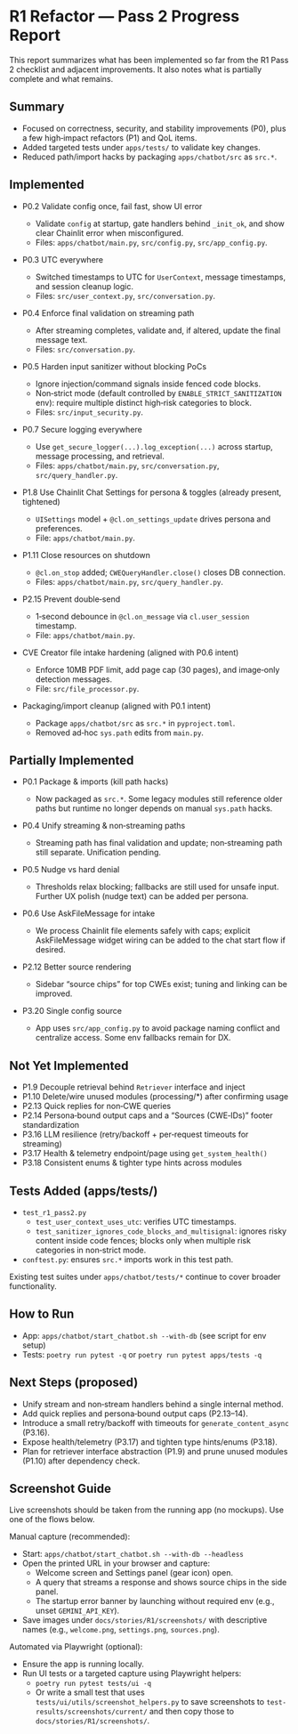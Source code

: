 # R1 Refactor — Pass 2 Progress Report

This report summarizes what has been implemented so far from the R1 Pass 2 checklist and adjacent improvements. It also notes what is partially complete and what remains.

## Summary
- Focused on correctness, security, and stability improvements (P0), plus a few high‑impact refactors (P1) and QoL items.
- Added targeted tests under `apps/tests/` to validate key changes.
- Reduced path/import hacks by packaging `apps/chatbot/src` as `src.*`.

## Implemented
- P0.2 Validate config once, fail fast, show UI error
  - Validate `config` at startup, gate handlers behind `_init_ok`, and show clear Chainlit error when misconfigured.
  - Files: `apps/chatbot/main.py`, `src/config.py`, `src/app_config.py`.

- P0.3 UTC everywhere
  - Switched timestamps to UTC for `UserContext`, message timestamps, and session cleanup logic.
  - Files: `src/user_context.py`, `src/conversation.py`.

- P0.4 Enforce final validation on streaming path
  - After streaming completes, validate and, if altered, update the final message text.
  - Files: `src/conversation.py`.

- P0.5 Harden input sanitizer without blocking PoCs
  - Ignore injection/command signals inside fenced code blocks.
  - Non‑strict mode (default controlled by `ENABLE_STRICT_SANITIZATION` env): require multiple distinct high‑risk categories to block.
  - Files: `src/input_security.py`.

- P0.7 Secure logging everywhere
  - Use `get_secure_logger(...).log_exception(...)` across startup, message processing, and retrieval.
  - Files: `apps/chatbot/main.py`, `src/conversation.py`, `src/query_handler.py`.

- P1.8 Use Chainlit Chat Settings for persona & toggles (already present, tightened)
  - `UISettings` model + `@cl.on_settings_update` drives persona and preferences.
  - File: `apps/chatbot/main.py`.

- P1.11 Close resources on shutdown
  - `@cl.on_stop` added; `CWEQueryHandler.close()` closes DB connection.
  - Files: `apps/chatbot/main.py`, `src/query_handler.py`.

- P2.15 Prevent double‑send
  - 1‑second debounce in `@cl.on_message` via `cl.user_session` timestamp.
  - File: `apps/chatbot/main.py`.

- CVE Creator file intake hardening (aligned with P0.6 intent)
  - Enforce 10MB PDF limit, add page cap (30 pages), and image‑only detection messages.
  - File: `src/file_processor.py`.

- Packaging/import cleanup (aligned with P0.1 intent)
  - Package `apps/chatbot/src` as `src.*` in `pyproject.toml`.
  - Removed ad‑hoc `sys.path` edits from `main.py`.

## Partially Implemented
- P0.1 Package & imports (kill path hacks)
  - Now packaged as `src.*`. Some legacy modules still reference older paths but runtime no longer depends on manual `sys.path` hacks.

- P0.4 Unify streaming & non‑streaming paths
  - Streaming path has final validation and update; non‑streaming path still separate. Unification pending.

- P0.5 Nudge vs hard denial
  - Thresholds relax blocking; fallbacks are still used for unsafe input. Further UX polish (nudge text) can be added per persona.

- P0.6 Use AskFileMessage for intake
  - We process Chainlit file elements safely with caps; explicit AskFileMessage widget wiring can be added to the chat start flow if desired.

- P2.12 Better source rendering
  - Sidebar “source chips” for top CWEs exist; tuning and linking can be improved.

- P3.20 Single config source
  - App uses `src/app_config.py` to avoid package naming conflict and centralize access. Some env fallbacks remain for DX.

## Not Yet Implemented
- P1.9 Decouple retrieval behind `Retriever` interface and inject
- P1.10 Delete/wire unused modules (processing/*) after confirming usage
- P2.13 Quick replies for non‑CWE queries
- P2.14 Persona‑bound output caps and a “Sources (CWE‑IDs)” footer standardization
- P3.16 LLM resilience (retry/backoff + per‑request timeouts for streaming)
- P3.17 Health & telemetry endpoint/page using `get_system_health()`
- P3.18 Consistent enums & tighter type hints across modules

## Tests Added (apps/tests/)
- `test_r1_pass2.py`
  - `test_user_context_uses_utc`: verifies UTC timestamps.
  - `test_sanitizer_ignores_code_blocks_and_multisignal`: ignores risky content inside code fences; blocks only when multiple risk categories in non‑strict mode.
- `conftest.py`: ensures `src.*` imports work in this test path.

Existing test suites under `apps/chatbot/tests/*` continue to cover broader functionality.

## How to Run
- App: `apps/chatbot/start_chatbot.sh --with-db` (see script for env setup)
- Tests: `poetry run pytest -q` or `poetry run pytest apps/tests -q`

## Next Steps (proposed)
- Unify stream and non‑stream handlers behind a single internal method.
- Add quick replies and persona‑bound output caps (P2.13–14).
- Introduce a small retry/backoff with timeouts for `generate_content_async` (P3.16).
- Expose health/telemetry (P3.17) and tighten type hints/enums (P3.18).
- Plan for retriever interface abstraction (P1.9) and prune unused modules (P1.10) after dependency check.

## Screenshot Guide
Live screenshots should be taken from the running app (no mockups). Use one of the flows below.

Manual capture (recommended):
- Start: `apps/chatbot/start_chatbot.sh --with-db --headless`
- Open the printed URL in your browser and capture:
  - Welcome screen and Settings panel (gear icon) open.
  - A query that streams a response and shows source chips in the side panel.
  - The startup error banner by launching without required env (e.g., unset `GEMINI_API_KEY`).
- Save images under `docs/stories/R1/screenshots/` with descriptive names (e.g., `welcome.png`, `settings.png`, `sources.png`).

Automated via Playwright (optional):
- Ensure the app is running locally.
- Run UI tests or a targeted capture using Playwright helpers:
  - `poetry run pytest tests/ui -q`
  - Or write a small test that uses `tests/ui/utils/screenshot_helpers.py` to save screenshots to `test-results/screenshots/current/` and then copy those to `docs/stories/R1/screenshots/`.
